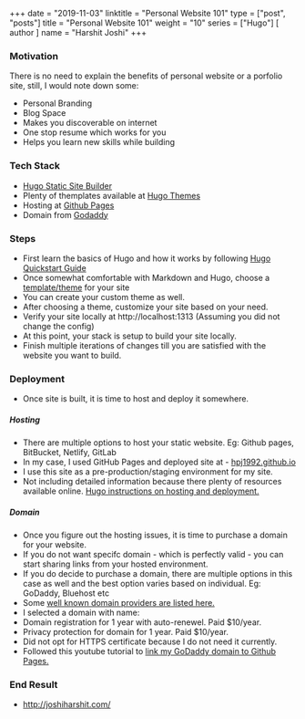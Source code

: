 +++
date = "2019-11-03"
linktitle = "Personal Website 101"
type = ["post", "posts"]
title = "Personal Website 101"
weight = "10"
series = ["Hugo"]
[ author ]
  name = "Harshit Joshi"
+++

### Motivation
There is no need to explain the benefits of personal website or a porfolio site, still, I would note down some:

- Personal Branding
- Blog Space
- Makes you discoverable on internet
- One stop resume which works for you
- Helps you learn new skills while building

### Tech Stack

- [Hugo Static Site Builder](https://gohugo.io/)
- Plenty of themplates available at [Hugo Themes](https://themes.gohugo.io/)
- Hosting at [Github Pages](https://pages.github.com/)
- Domain from [Godaddy](https://www.godaddy.com/)


### Steps 

- First learn the basics of Hugo and how it works by following [Hugo Quickstart Guide](https://gohugo.io/getting-started/quick-start/)
- Once somewhat comfortable with Markdown and Hugo, choose a [template/theme](https://themes.gohugo.io/) for your site
 - You can create your custom theme as well.
- After choosing a theme, customize your site based on your need. 
- Verify your site locally at http://localhost:1313 (Assuming you did not change the config) 
- At this point, your stack is setup to build your site locally.
- Finish multiple iterations of changes till you are satisfied with the website you want to build.

### Deployment

- Once site is built, it is time to host and deploy it somewhere. 

##### Hosting 
- There are multiple options to host your static website. Eg: Github pages, BitBucket, Netlify, GitLab 
- In my case, I used GitHub Pages and deployed site at - [hpj1992.github.io](http://hpj1992.github.io/)
- I use this site as a pre-production/staging environment for my site.
- Not including detailed information because there plenty of resources available online. [Hugo instructions on hosting and deployment.](https://gohugo.io/hosting-and-deployment/)

##### Domain
- Once you figure out the hosting issues, it is time to purchase a domain for your website. 
- If you do not want specifc domain - which is perfectly valid - you can start sharing links from your hosted environment.
- If you do decide to purchase a domain, there are multiple options in this case as well and the best option varies based on individual. Eg: GoDaddy, Bluehost etc
- Some [well known domain providers are listed here.](https://www.predictiveanalyticstoday.com/domain-registration-providers/)
- I selected a domain with name:
 - Domain registration for 1 year with auto-renewel. Paid $10/year.
 - Privacy protection for domain for 1 year. Paid $10/year.
 - Did not opt for HTTPS certificate because I do not need it currently.
- Followed this youtube tutorial to [link my GoDaddy domain to Github Pages.](https://youtu.be/mPGi1IHQxFM)

### End Result
- http://joshiharshit.com/